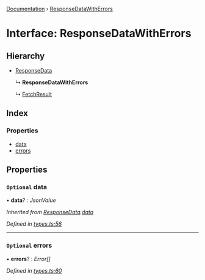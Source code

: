 [Documentation](../README.md) › [ResponseDataWithErrors](responsedatawitherrors.md)

# Interface: ResponseDataWithErrors

## Hierarchy

* [ResponseData](responsedata.md)

  ↳ **ResponseDataWithErrors**

  ↳ [FetchResult](fetchresult.md)

## Index

### Properties

* [data](responsedatawitherrors.md#optional-data)
* [errors](responsedatawitherrors.md#optional-errors)

## Properties

### `Optional` data

• **data**? : *JsonValue*

*Inherited from [ResponseData](responsedata.md).[data](responsedata.md#optional-data)*

*Defined in [types.ts:56](https://github.com/dylanaubrey/getta/blob/add5025/src/types.ts#L56)*

___

### `Optional` errors

• **errors**? : *Error[]*

*Defined in [types.ts:60](https://github.com/dylanaubrey/getta/blob/add5025/src/types.ts#L60)*
